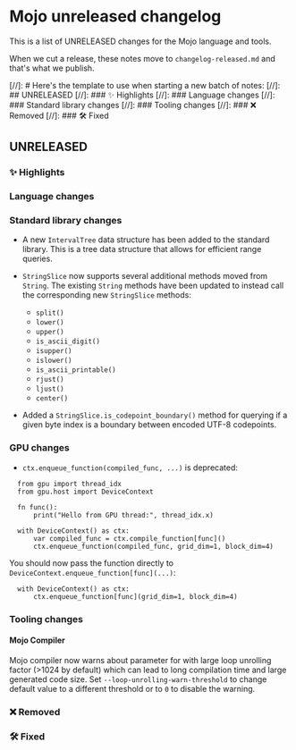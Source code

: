 # Mojo unreleased changelog

This is a list of UNRELEASED changes for the Mojo language and tools.

When we cut a release, these notes move to `changelog-released.md` and that's
what we publish.

[//]: # Here's the template to use when starting a new batch of notes:
[//]: ## UNRELEASED
[//]: ### ✨ Highlights
[//]: ### Language changes
[//]: ### Standard library changes
[//]: ### Tooling changes
[//]: ### ❌ Removed
[//]: ### 🛠️ Fixed

## UNRELEASED

### ✨ Highlights

### Language changes

### Standard library changes

- A new `IntervalTree` data structure has been added to the standard library.
  This is a tree data structure that allows for efficient range queries.

- `StringSlice` now supports several additional methods moved from `String`.
  The existing `String` methods have been updated to instead call the
  corresponding new `StringSlice` methods:

  - `split()`
  - `lower()`
  - `upper()`
  - `is_ascii_digit()`
  - `isupper()`
  - `islower()`
  - `is_ascii_printable()`
  - `rjust()`
  - `ljust()`
  - `center()`

- Added a `StringSlice.is_codepoint_boundary()` method for querying if a given
  byte index is a boundary between encoded UTF-8 codepoints.

### GPU changes

- `ctx.enqueue_function(compiled_func, ...)` is deprecated:

```mojo
  from gpu import thread_idx
  from gpu.host import DeviceContext

  fn func():
      print("Hello from GPU thread:", thread_idx.x)

  with DeviceContext() as ctx:
      var compiled_func = ctx.compile_function[func]()
      ctx.enqueue_function(compiled_func, grid_dim=1, block_dim=4)
```

You should now pass the function directly to
`DeviceContext.enqueue_function[func](...)`:

```mojo
  with DeviceContext() as ctx:
      ctx.enqueue_function[func](grid_dim=1, block_dim=4)
```

### Tooling changes

#### Mojo Compiler

Mojo compiler now warns about parameter for with large loop unrolling factor
(>1024 by default) which can lead to long compilation time and large generated
code size. Set `--loop-unrolling-warn-threshold` to change default value to
a different threshold or to `0` to disable the warning.

### ❌ Removed

### 🛠️ Fixed
